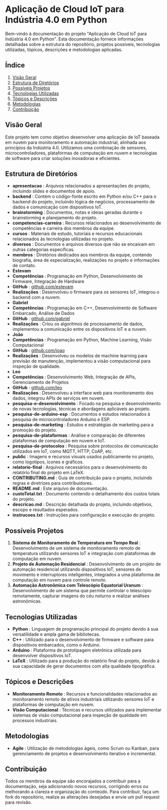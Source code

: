 # Aplicação de Cloud IoT para Indústria 4.0 em Python

Bem-vindo à documentação do projeto "Aplicação de Cloud IoT para Indústria 4.0 em Python". Esta documentação fornece informações detalhadas sobre a estrutura do repositório, projetos possíveis, tecnologias utilizadas, tópicos, descrições e metodologias aplicadas.
## Índice 
1. [Visão Geral](https://chatgpt.com/c/7305737e-34a8-4613-b6e0-66d4e0b7683c#vis%C3%A3o-geral) 
2. [Estrutura de Diretórios](https://chatgpt.com/c/7305737e-34a8-4613-b6e0-66d4e0b7683c#estrutura-de-diret%C3%B3rios) 
3. [Possíveis Projetos](https://chatgpt.com/c/7305737e-34a8-4613-b6e0-66d4e0b7683c#poss%C3%ADveis-projetos) 
4. [Tecnologias Utilizadas](https://chatgpt.com/c/7305737e-34a8-4613-b6e0-66d4e0b7683c#tecnologias-utilizadas) 
5. [Tópicos e Descrições](https://chatgpt.com/c/7305737e-34a8-4613-b6e0-66d4e0b7683c#t%C3%B3picos-e-descri%C3%A7%C3%B5es) 
6. [Metodologias](https://chatgpt.com/c/7305737e-34a8-4613-b6e0-66d4e0b7683c#metodologias) 
7. [Contribuição](https://chatgpt.com/c/7305737e-34a8-4613-b6e0-66d4e0b7683c#contribui%C3%A7%C3%A3o)
## Visão Geral

Este projeto tem como objetivo desenvolver uma aplicação de IoT baseada em nuvem para monitoramento e automação industrial, alinhada aos princípios da Indústria 4.0. Utilizamos uma combinação de sensores, microcontroladores, plataformas de computação em nuvem e tecnologias de software para criar soluções inovadoras e eficientes.
## Estrutura de Diretórios 
- **apresentacao** : Arquivos relacionados a apresentações do projeto, incluindo slides e documentos de apoio. 
- **backend** : Contém o código-fonte escrito em Python e/ou C++ para o backend do projeto, incluindo lógica de negócios, processamento de dados e comunicação com dispositivos IoT. 
- **brainstorming** : Documentos, notas e ideias geradas durante o brainstorming e planejamento do projeto. 
- **competencias-carreira** : Recursos relacionados ao desenvolvimento de competências e carreira dos membros da equipe. 
- **cursos** : Materiais de estudo, tutoriais e recursos educacionais relacionados às tecnologias utilizadas no projeto. 
- **diversos** : Documentos e arquivos diversos que não se encaixam em outras categorias específicas. 
- **membros** : Diretórios dedicados aos membros da equipe, contendo biografia, área de especialização, realizações no projeto e informações de contato. 
- **Estevam**  
- **Competências** : Programação em Python, Desenvolvimento de Firmware, Integração de Hardware 
- **GitHub** : [github.com/estevam](https://github.com/estevam) 
- **Realizações** : Desenvolveu o firmware para os sensores IoT, integrou o backend com a nuvem. 
- **Gabriel**  
- **Competências** : Programação em C++, Desenvolvimento de Software Embarcado, Análise de Dados 
- **GitHub** : [github.com/gabriel](https://github.com/gabriel) 
- **Realizações** : Criou os algoritmos de processamento de dados, implementou a comunicação entre os dispositivos IoT e a nuvem. 
- **João**  
- **Competências** : Programação em Python, Machine Learning, Visão Computacional 
- **GitHub** : [github.com/joao](https://github.com/joao) 
- **Realizações** : Desenvolveu os modelos de machine learning para previsão de manutenção, implementou a visão computacional para inspeção de qualidade. 
- **Leo**  
- **Competências** : Desenvolvimento Web, Integração de APIs, Gerenciamento de Projetos 
- **GitHub** : [github.com/leo](https://github.com/leo) 
- **Realizações** : Desenvolveu a interface web para monitoramento dos dados, integrou APIs de serviços em nuvem. 
- **pesquisa-e-desenvolvimento** : Focado na pesquisa e desenvolvimento de novas tecnologias, técnicas e abordagens aplicáveis ao projeto. 
- **pesquisa-de-arduino-esp** : Documentos e estudos relacionados à pesquisa de microcontroladores Arduino e ESP. 
- **pesquisa-de-marketing** : Estudos e estratégias de marketing para a promoção do projeto. 
- **pesquisa-de-plataformas** : Análise e comparação de diferentes plataformas de computação em nuvem e IoT. 
- **pesquisa-de-protocolos** : Pesquisa sobre protocolos de comunicação utilizados em IoT, como MQTT, HTTP, CoAP, etc. 
- **public** : Imagens e recursos visuais usados publicamente no projeto, como logotipos, ícones e gráficos. 
- **relatorio-final** : Arquivos necessários para o desenvolvimento do relatório final do projeto em LaTeX. 
- **CONTRIBUTING.md** : Guia de contribuição para o projeto, incluindo regras e diretrizes para contribuidores. 
- **README.md** : Este arquivo de documentação. 
- **custoTotal.txt** : Documento contendo o detalhamento dos custos totais do projeto. 
- **descricao.md** : Descrição detalhada do projeto, incluindo objetivos, escopo e resultados esperados. 
- **instrucoes.txt** : Instruções para configuração e execução do projeto.
## Possíveis Projetos 
1. **Sistema de Monitoramento de Temperatura em Tempo Real** : Desenvolvimento de um sistema de monitoramento remoto de temperatura utilizando sensores IoT e integração com plataformas de computação em nuvem. 
2. **Projeto de Automação Residencial** : Desenvolvimento de um projeto de automação residencial utilizando dispositivos IoT, sensores de movimento e interruptores inteligentes, integrados a uma plataforma de computação em nuvem para controle remoto. 
3. **Automação Astronômica com Telescópio Equatorial Uranum** : Desenvolvimento de um sistema que permite controlar o telescópio remotamente, capturar imagens do céu noturno e realizar análises astronômicas.
## Tecnologias Utilizadas 
- **Python** : Linguagem de programação principal do projeto devido à sua versatilidade e ampla gama de bibliotecas. 
- **C++** : Utilizado para o desenvolvimento de firmware e software para dispositivos embarcados, como o Arduino. 
- **Arduino** : Plataforma de prototipagem eletrônica utilizada para desenvolver dispositivos IoT. 
- **LaTeX** : Utilizado para a produção do relatório final do projeto, devido à sua capacidade de gerar documentos com alta qualidade tipográfica.
## Tópicos e Descrições 
- **Monitoramento Remoto** : Recursos e funcionalidades relacionados ao monitoramento remoto de ativos industriais utilizando sensores IoT e plataformas de computação em nuvem. 
- **Visão Computacional** : Técnicas e recursos utilizados para implementar sistemas de visão computacional para inspeção de qualidade em processos industriais.
## Metodologias 
- **Agile** : Utilização de metodologias ágeis, como Scrum ou Kanban, para gerenciamento de projetos e desenvolvimento iterativo e incremental.
## Contribuição

Todos os membros da equipe são encorajados a contribuir para a documentação, seja adicionando novos recursos, corrigindo erros ou melhorando a clareza e organização do conteúdo. Para contribuir, faça um fork do repositório, realize as alterações desejadas e envie um pull request para revisão.
